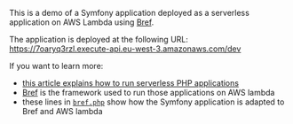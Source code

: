 This is a demo of a Symfony application deployed as a serverless application on AWS Lambda using [Bref](https://github.com/mnapoli/bref).

The application is deployed at the following URL: https://7oaryq3rzl.execute-api.eu-west-3.amazonaws.com/dev

If you want to learn more:

- [this article explains how to run serverless PHP applications](http://mnapoli.fr/serverless-php/)
- [Bref](https://github.com/mnapoli/bref) is the framework used to run those applications on AWS lambda
- these lines in [`bref.php`](https://github.com/mnapoli/bref-symfony-demo/blob/master/bref.php#L25-L28) show how the Symfony application is adapted to Bref and AWS lambda
